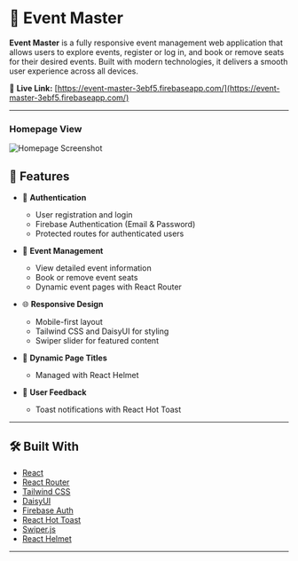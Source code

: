 # 🎉 Event Master

**Event Master** is a fully responsive event management web application that allows users to explore events, register or log in, and book or remove seats for their desired events. Built with modern technologies, it delivers a smooth user experience across all devices.

🔗 **Live Link:** [https://event-master-3ebf5.firebaseapp.com/](https://event-master-3ebf5.firebaseapp.com/)

---

### Homepage View

![Homepage Screenshot](https://github.com/Mohammad7558/React-Authentication/blob/main/event-master-3ebf5.firebaseapp.com_%20(2).png)

## 🔧 Features

- 🔐 **Authentication**
  - User registration and login
  - Firebase Authentication (Email & Password)
  - Protected routes for authenticated users

- 📅 **Event Management**
  - View detailed event information
  - Book or remove event seats
  - Dynamic event pages with React Router

- 🌐 **Responsive Design**
  - Mobile-first layout
  - Tailwind CSS and DaisyUI for styling
  - Swiper slider for featured content

- 🧠 **Dynamic Page Titles**
  - Managed with React Helmet

- 🔔 **User Feedback**
  - Toast notifications with React Hot Toast

---

## 🛠️ Built With

- [React](https://reactjs.org/)
- [React Router](https://reactrouter.com/)
- [Tailwind CSS](https://tailwindcss.com/)
- [DaisyUI](https://daisyui.com/)
- [Firebase Auth](https://firebase.google.com/products/auth)
- [React Hot Toast](https://react-hot-toast.com/)
- [Swiper.js](https://swiperjs.com/)
- [React Helmet](https://github.com/nfl/react-helmet)

---
